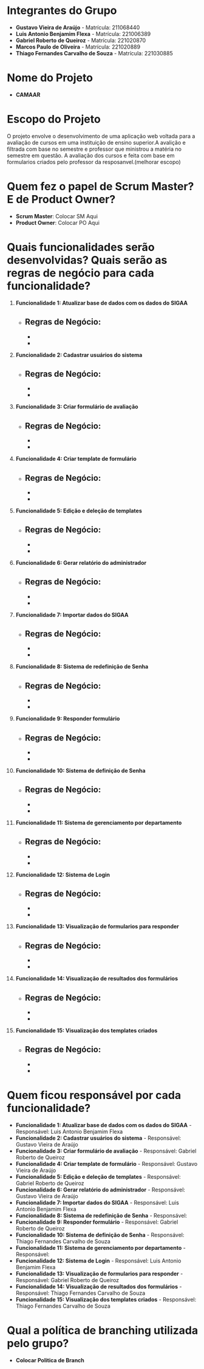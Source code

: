 # Integrantes do Grupo
- **Gustavo Vieira de Araújo** - Matrícula: 211068440
- **Luis Antonio Benjamim Flexa** - Matrícula: 221006389
- **Gabriel Roberto de Queiroz** - Matrícula: 221020870
- **Marcos Paulo de Oliveira** - Matrícula: 221020889
- **Thiago Fernandes Carvalho de Souza** - Matrícula: 221030885

# Nome do Projeto

- **CAMAAR**

# Escopo do Projeto

O projeto envolve o desenvolvimento de uma aplicação web voltada para a avaliação de cursos em uma instituição de ensino superior.A avalição e filtrada com base no semestre e professor que ministrou a matéria no semestre em questão. A avaliação dos cursos e feita com base em formularios criados pelo professor da resposanvel.(melhorar escopo)

# Quem fez o papel de Scrum Master? E de Product Owner?

- **Scrum Master**: Colocar SM Aqui
- **Product Owner**: Colocar PO Aqui

# Quais funcionalidades serão desenvolvidas? Quais serão as regras de negócio para cada funcionalidade?

1. **Funcionalidade 1: Atualizar base de dados com os dados do SIGAA**
    - **Regras de Negócio**:
        - 
        - 
        -

2. **Funcionalidade 2: Cadastrar usuários do sistema**
    - **Regras de Negócio**:
        - 
        -
        -

3. **Funcionalidade 3: Criar formulário de avaliação**
    - **Regras de Negócio**:
        - 
        - 
        -

4. **Funcionalidade 4: Criar template de formulário**
    - **Regras de Negócio**:
        - 
        - 
        -

5. **Funcionalidade 5: Edição e deleção de templates**
    - **Regras de Negócio**:
        - 
        - 
        -

6. **Funcionalidade 6: Gerar relatório do administrador**
    - **Regras de Negócio**:
        - 
        - 
        -

7. **Funcionalidade 7: Importar dados do SIGAA**
    - **Regras de Negócio**:
        - 
        - 
        -

8. **Funcionalidade 8: Sistema de redefinição de Senha**
    - **Regras de Negócio**:
        - 
        - 
        -

9. **Funcionalidade 9: Responder formulário**
    - **Regras de Negócio**:
        - 
        - 
        -

10. **Funcionalidade 10: Sistema de definição de Senha**
    - **Regras de Negócio**:
        - 
        - 
        -

11. **Funcionalidade 11: Sistema de gerenciamento por departamento**
    - **Regras de Negócio**:
        - 
        - 
        -

12. **Funcionalidade 12: Sistema de Login**
    - **Regras de Negócio**:
        - 
        - 
        -

13. **Funcionalidade 13: Visualização de formularios para responder**
    - **Regras de Negócio**:
        - 
        - 
        -

14. **Funcionalidade 14: Visualização de resultados dos formulários**
    - **Regras de Negócio**:
        - 
        - 
        -

15. **Funcionalidade 15: Visualização dos templates criados**
    - **Regras de Negócio**:
        - 
        - 
        -

# Quem ficou responsável por cada funcionalidade?

- **Funcionalidade 1: Atualizar base de dados com os dados do SIGAA** - Responsável: Luis Antonio Benjamim Flexa
- **Funcionalidade 2: Cadastrar usuários do sistema** - Responsável: Gustavo Vieira de Araújo
- **Funcionalidade 3: Criar formulário de avaliação** - Responsável: Gabriel Roberto de Queiroz
- **Funcionalidade 4: Criar template de formulário** - Responsável: Gustavo Vieira de Araújo
- **Funcionalidade 5: Edição e deleção de templates** - Responsável: Gabriel Roberto de Queiroz
- **Funcionalidade 6: Gerar relatório do administrador** - Responsável: Gustavo Vieira de Araújo
- **Funcionalidade 7: Importar dados do SIGAA** - Responsável: Luis Antonio Benjamim Flexa
- **Funcionalidade 8: Sistema de redefinição de Senha** - Responsável:
- **Funcionalidade 9: Responder formulário** - Responsável: Gabriel Roberto de Queiroz
- **Funcionalidade 10: Sistema de definição de Senha** - Responsável: Thiago Fernandes Carvalho de Souza
- **Funcionalidade 11: Sistema de gerenciamento por departamento** - Responsável:
- **Funcionalidade 12: Sistema de Login** - Responsável: Luis Antonio Benjamim Flexa
- **Funcionalidade 13: Visualização de formularios para responder** - Responsável: Gabriel Roberto de Queiroz
- **Funcionalidade 14: Visualização de resultados dos formulários** - Responsável: Thiago Fernandes Carvalho de Souza
- **Funcionalidade 15: Visualização dos templates criados** - Responsável: Thiago Fernandes Carvalho de Souza

# Qual a política de branching utilizada pelo grupo?

- **Colocar Politica de Branch**